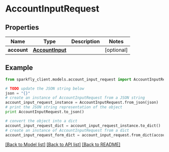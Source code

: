 # AccountInputRequest


## Properties
Name | Type | Description | Notes
------------ | ------------- | ------------- | -------------
**account** | [**AccountInput**](AccountInput.md) |  | [optional] 

## Example

```python
from sparkfly_client.models.account_input_request import AccountInputRequest

# TODO update the JSON string below
json = "{}"
# create an instance of AccountInputRequest from a JSON string
account_input_request_instance = AccountInputRequest.from_json(json)
# print the JSON string representation of the object
print AccountInputRequest.to_json()

# convert the object into a dict
account_input_request_dict = account_input_request_instance.to_dict()
# create an instance of AccountInputRequest from a dict
account_input_request_form_dict = account_input_request.from_dict(account_input_request_dict)
```
[[Back to Model list]](../README.md#documentation-for-models) [[Back to API list]](../README.md#documentation-for-api-endpoints) [[Back to README]](../README.md)


